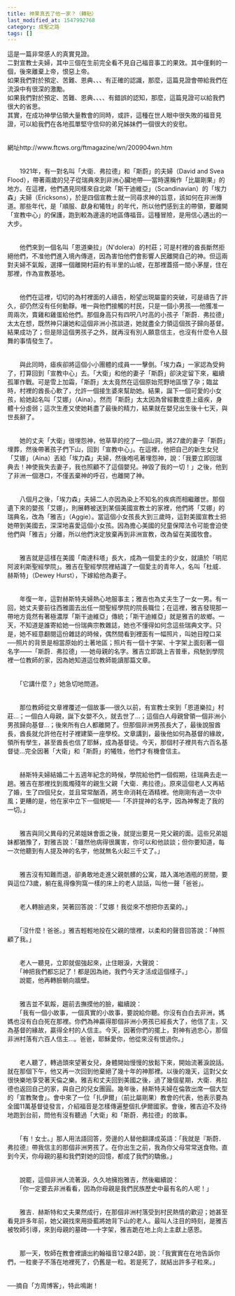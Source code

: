 ```yaml
---
title: 神果真丟了他一家？（轉貼）
last_modified_at: 1547992768
category: 成聖之路
tags: []
---
```


<p>這是一篇非常感人的真實見證。<br/>二對宣教士夫婦，其中三個在生前完全看不見自己福音事工的果效。其中僅剩的一個，後來離棄上帝，恨惡上帝。<br/>如果我們對於預定、苦難、恩典、、、有正確的認識，那麼，這篇見證會帶給我們在流淚中有很深的激勵。<br/>如果我們對於預定、苦難、恩典、、、、有錯誤的認知，那麼，這篇見證可以給我們很大的省思。<br/>其實，在成功神學佔領大量教會的同時，或許，這種在世人眼中很失敗的福音見證，可以給我們在各地孤單堅守信仰的弟兄姊妹們一個很大的安慰。<br/><!--more--><br/><br/>網址http://www.ftcws.org/ftmagazine/wn/200904wn.htm<br/><br/><br/>　　1921年，有一對名叫「大衛．弗拉德」和「斯蔚」的夫婦（David and Svea Flood），帶著兩歲的兒子從瑞典來到非洲心臟地帶──當時還稱作「比屬剛果」的地方。在這裡，他們遇見同樣來自北歐「斯干迪維亞」（Scandinavian）的「埃力森」夫婦（Ericksons），於是四個宣教士就一同尋求神的旨意，該如何在非洲傳道。那些年代，是「順服、獻身和犧牲」的年代，所以他們感到主的帶領，要離開「宣教中心」的保護，跑到較為邊遠的地區傳福音。這種冒險，是用信心邁出的一大步。<br/><br/><br/>　　他們來到一個名叫「恩道樂拉」（N'dolera）的村莊；可是村裡的酋長斷然拒絕他們，不准他們進入境內傳道，因為害怕他們會影響人民離開自己的神。但這兩對夫婦不氣餒，選擇一個離開村莊約有半里的山坡，在那裡蓋搭一間小茅屋，住在那裡，作為宣教基地。<br/><br/><br/>　　他們在這裡，切切的為村裡面的人禱告，盼望出現屬靈的突破，可是禱告了許久，卻仍然沒有任何動靜。唯一與他們接觸的村民，只是一個小男孩──他獲准一周兩次，賣雞和雞蛋給他們。那個身高只有四呎八吋高的小孩子「斯蔚．弗拉德」太太在想，既然神只讓她和這個非洲小孩談道，她就盡全力領這個孩子歸向基督。結果成功了；但是除這個男孩子之外，就再沒有別人願意信主，也沒有什麼令人鼓舞的事情發生了。<br/><br/><br/>　　與此同時，瘧疾卻將這個小小團體的成員一一擊倒。「埃力森」一家認為受夠了，打算回到「宣教中心」去。「大衛」和他的妻子「斯蔚」卻決定留下來，繼續孤軍作戰。可是雪上加霜，「斯蔚」太太竟然在這個原始荒野地區懷了孕；臨盆時，村裡的酋長心軟了，允許一個接生婆來幫助她。結果，誕下一個可愛的小女孩，給她起名叫「艾娜」（Aina）。然而「斯蔚」太太因為曾經數度患上瘧疾，身體十分虛弱；這次生產又使她耗盡了最後的精力，結果就在嬰兒出生後十七天，與世長辭了。<br/><br/><br/>　　她的丈夫「大衛」很埋怨神，他草草的挖了一個山洞，將27歲的妻子「斯蔚」埋葬，然後帶著孩子們下山，回到「宣教中心」。在這裡，他把自己的新生女兒「艾娜」（Aina）丟給「埃力森」夫婦，然後咆吼著埋怨神，說：「我要立即回瑞典去！神使我失去妻子，我也照顧不了這個嬰兒。神毀了我的一切！」之後，他到了非洲一個港口，不僅丟棄神的呼召，也離開了神。<br/><br/><br/>　　八個月之後，「埃力森」夫婦二人亦因為染上不知名的疾病而相繼離世。那個遺下來的嬰孩「艾娜」，則展轉被送到某個美國宣教士的家裡，他們將「艾娜」的瑞典名，改為「雅吉」（Aggie）。當這個小女孩長大到三歲時，這對美國宣教士把她帶到美國去，深深地喜愛這個小女孩。因為擔心美國的兒童保障法令可能會迫使他們與「雅吉」分離，所以他們決定放棄再到非洲宣教，改為留在美國牧會。<br/><br/><br/>　　雅吉就是這樣在美國「南達科塔」長大，成為一個愛主的少女，就讀於「明尼阿波利斯聖經學院」。雅吉在聖經學院裡結識了一個愛主的青年人，名叫「杜威．赫斯特」（Dewey Hurst），下嫁給他為妻子。<br/><br/><br/>　　年復一年，這對赫斯特夫婦熱心地服事主；雅吉也為丈夫生了一女一男。有一回，她丈夫要前往西雅圖去出任一間聖經學院的院長職位；在這裡，雅吉發現那一帶地方竟然有著極濃厚「斯干迪維亞」傳統；「斯干迪維亞」就是雅吉的故鄉。一天，不知道是誰寄給她一份瑞典宗教雜誌，她也不懂得如何念這些瑞典文字。只是，她不經意翻閱這份雜誌的時候，偶然間看到裡面有一幅照片，叫她目瞠口呆──照片的背景是相當原始的土著地區；照片有一個十字架、十字架上面刻著一個名字——「斯蔚．弗拉德」──她母親的名字。雅吉立即跳上吉普車，飛馳到學院裡一位教師的家，因為她知道這位教師能讀那篇文章。<br/><br/><br/>　　「它講什麼？」她急切地問道。<br/><br/><br/>　　那位教師從文章裡覆述一個故事──很久以前，有宣教士來到「恩道樂拉」村莊…；一個白人母親，誕下女嬰不久，就去世了…；這個白人母親曾領一個非洲小男孩歸向基督…；後來所有白人都離開了。但那個非洲男孩長大了，最後說服酋長，酋長就允許他在村子裡建築一座學校。文章講到，最後他如何為基督的緣故，領所有學生，甚至酋長也信了耶穌，成為基督徒。今天，那個村子裡共有六百名基督徒…完全因著「大衛」和「斯蔚」的犧牲，他們才有機會信主。<br/><br/><br/>　　赫斯特夫婦結婚二十五週年紀念的時候，學院給他們一個假期，往瑞典去走一趟。雅吉在那裡找到風燭殘年的親生父親「大衛．弗拉德」。原來這個老人又再結了婚，生了四個兒女，並且常常酗酒，將生命消耗在酒精裡。他剛剛有過一次中風；更糟的是，他在家中立下一個規矩──「不許提神的名字，因為神奪走了我的一切。」<br/><br/><br/>　　雅吉與同父異母的兄弟姐妹會面之後，就提出要見一見父親的面。這些兄弟姐妹都猶豫了，對雅吉說：「雖然他病得很厲害，你可以和他談談；但你要知道，每一次他聽到有人提及神的名字，他就無名火起三千丈了。」<br/><br/><br/>　　雅吉沒有知難而退，卻勇敢地走進父親骯髒的公寓，踏入滿地酒瓶的房間，要與這位73歲，躺在亂得像狗窩一樣的床上的老人談話，叫他一聲「爸爸」。<br/><br/><br/>　　老人轉臉過來，哭著回答說：「艾娜！我從來不想把你丟棄的。」 <br/><br/><br/>　　「沒什麼！爸爸。」雅吉輕輕地投在父親的懷裡，以柔和的聲音回答說：「神照顧了我。」<br/><br/><br/>　　老人一聽見，立即就倔強起來，止住眼淚，大聲說：<br/>　　「神把我們都忘記了！都是因為祂，我們今天才活成這個樣子。」<br/>　　說罷，他再轉臉朝向牆壁。<br/><br/><br/>　　雅吉並不氣餒，趨前去撫摸他的臉，繼續說： <br/>　　「我有一個小故事，一個真實的小故事，要說給你聽。你沒有白白去非洲，媽媽也沒有白白死在那裡。你們為神贏得那個非洲小男孩已經長大了，他信了主，又為基督的緣故，贏得全村的人信主。今天，因著你們的擺上，對神有過忠心，那個非洲村落有六百人信主…。爸爸，耶穌愛你，他從來沒有恨過你。」<br/><br/><br/>　　老人聽了，轉過頭來望著女兒，身體開始慢慢的放鬆下來，開始流著淚說話。就在那個下午，他又再一次回到他棄絕了幾十年的神那裡。以後的幾天，這對父女很快樂地享受著天倫之樂。雅吉和丈夫回到美國之後，過了幾個星期，大衛．弗拉德也返回自己的家，與自己的兒女團圓。幾年後，赫斯特夫婦在倫敦出席一個大型的「宣教聚會」。會中來了一位「扎伊爾」（前比屬剛果）教會的代表，他表示要為全國11萬基督徒發言，介紹福音是怎樣傳遍整個扎伊爾國家。會後，雅吉迫不及待地跑到台前，問他有沒有聽過「大衛」和「斯蔚．弗拉德」的故事。<br/><br/><br/>　　「有！女士。」那人用法語回答，旁邊的人替他翻譯成英語：「我就是『斯蔚．弗拉德』帶我信主的那個非洲男孩了。在你出生之前，我為你父母常常送食物。直到今天，你母親的墓和我們對她的回憶，都成了我們的驕傲。」<br/><br/><br/>　　說罷，這個非洲人流著淚，久久地擁抱雅吉，然後繼續說：<br/>　　「你一定要去非洲看看，因為你母親是我們民族歷史中最有名的人呢！」 <br/><br/><br/>　　雅吉．赫斯特和丈夫果然成行，在那個非洲村落受到村民熱情的歡迎；她甚至看見許多年前，她父親找來用掛藍將她背下山的老人。最叫人注目的時刻，是雅吉被牧師引導，來到母親的墓碑──十字架，雅吉跪在地上向上主獻上感恩。<br/><br/><br/>　　那一天，牧師在教會裡讀出約翰福音12章24節，說：「我實實在在地告訴你們，一粒麥子不落在地裡死了，仍舊是一粒。若是死了，就結出許多子粒來。」 <br/><br/><br/>──摘自「方周博客」，特此鳴謝！<br/><br/><br/><br/></p>